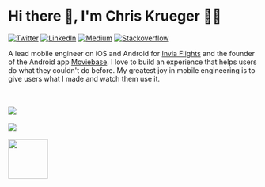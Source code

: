 # Hi there 👋, I'm Chris Krueger 👨‍💻

[![Twitter](https://img.shields.io/badge/-chrisnkrueger-blue?style=flat&logo=Twitter&logoColor=white&link=https://twitter.com/chrisnkrueger/)](https://twitter.com/chrisnkrueger)
[![LinkedIn](https://img.shields.io/badge/-chrisnkrueger-blueviolet?style=flat&logo=Linkedin&logoColor=white&link=https://www.linkedin.com/in/chrisnkrueger/)](https://www.linkedin.com/in/chrisnkrueger)
[![Medium](https://img.shields.io/badge/-chrisnkrueger-black?style=flat&logo=Medium&logoColor=white&link=https://medium.com/@chrisnkrueger)](https://medium.com/@chrisnkrueger)
[![Stackoverflow](https://img.shields.io/badge/-chriskrueger-gray?style=flat&logo=stackoverflow&logoColor=orange&link=https://stackoverflow.com/users/9302272/chriskrueger)](https://stackoverflow.com/users/9302272/chriskrueger)

A lead mobile engineer on iOS and Android for [Invia Flights](https://github.com/invia-flights) and the founder of the Android app [Moviebase](https://github.com/MoviebaseApp). I love to build an experience that helps users do what they couldn't do before. My greatest joy in mobile engineering is to give users what I made and watch them use it.

<br>
<br>

<a href="https://github.com/chrisnkrueger">
<img align="center" src="https://github-readme-stats.vercel.app/api?username=chrisnkrueger&count_private=true&include_all_commits=true&show_icons=true&locale=en" /> 
</a> 

<br>
<br>

<a href="https://github.com/chrisnkrueger">
<img align="center" src="https://github-readme-stats.vercel.app/api/top-langs/?username=chrisnkrueger" />
</a>

<br>
<br>

<img width="80" height="80" src="https://github.com/chrisnkrueger/chrisnkrueger/blob/main/icon-git.gif?raw=true"/>

